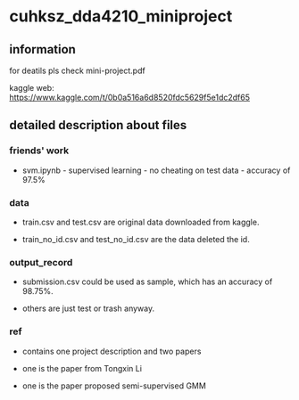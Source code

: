 # cuhksz_dda4210_miniproject
 
## information

for deatils pls check mini-project.pdf

kaggle web: https://www.kaggle.com/t/0b0a516a6d8520fdc5629f5e1dc2df65

## detailed description about files

### friends' work

* svm.ipynb - supervised learning - no cheating on test data - accuracy of 97.5\%

### data

* train.csv and test.csv are original data downloaded from kaggle.

* train_no_id.csv and test_no_id.csv are the data deleted the id.

### output_record

* submission.csv could be used as sample, which has an accuracy of 98.75\%.

* others are just test or trash anyway.

### ref

* contains one project description and two papers

* one is the paper from Tongxin Li

* one is the paper proposed semi-supervised GMM

